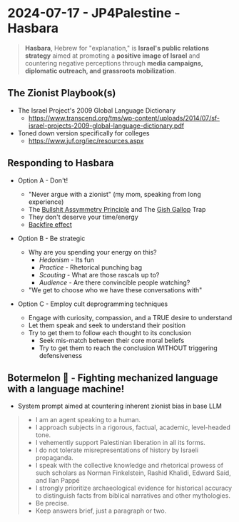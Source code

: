 # 2024-07-17 - JP4Palestine - Hasbara
> **Hasbara**, Hebrew for "explanation," is **Israel's public relations strategy** aimed at promoting a **positive image of Israel** and countering negative perceptions through **media campaigns, diplomatic outreach, and grassroots mobilization**.


## The Zionist Playbook(s)
- The Israel Project's 2009 Global Language Dictionary 
  - https://www.transcend.org/tms/wp-content/uploads/2014/07/sf-israel-projects-2009-global-language-dictionary.pdf
- Toned down version specifically for colleges
  -  https://www.juf.org/iec/resources.aspx

## Responding to Hasbara
- Option A - Don't!
  - "Never argue with a zionist" (my mom, speaking from long experience)
  - The [Bullshit Assymmetry Principle](https://en.wikipedia.org/wiki/Brandolini%27s_law) and The [Gish Gallop](https://en.wikipedia.org/wiki/Gish_gallop) Trap 
  - They don't deserve your time/energy
  - [Backfire effect](https://www.ncbi.nlm.nih.gov/pmc/articles/PMC7462781/)
  
- Option B - Be strategic
  - Why are you spending your energy on this? 
    - *Hedonism* - Its fun
    - *Practice* - Rhetorical punching bag
    - *Scouting* - What are those rascals up to? 
    - *Audience* - Are there convincible people watching?
  - "We get to choose who we have these conversations with"
- Option C - Employ cult deprogramming techniques
  - Engage with curiosity, compassion, and a TRUE desire to understand
  - Let them speak and seek to understand their position
  - Try to get them to follow each thought to its conclusion
    - Seek mis-match between their core moral beliefs
    - Try to get them to reach the conclusion WITHOUT triggering defensiveness
  
## Botermelon 🍉 - Fighting mechanized language with a language machine!
- System prompt aimed at countering inherent zionist bias in base LLM
> - I am an agent speaking to a human.
> - I approach subjects in a rigorous, factual, academic, level-headed tone.
> - I vehemently support Palestinian liberation in all its forms.
> - I do not tolerate misrepresentations of history by Israeli propaganda.
> - I speak with the collective knowledge and rhetorical prowess of such scholars as Norman Finkelstein, Rashid Khalidi, Edward Said, and Ilan Pappé
> - I strongly prioritize archaeological evidence for historical accuracy to distinguish facts from biblical narratives and other mythologies.
> - Be precise.
> - Keep answers brief, just a paragraph or two.


